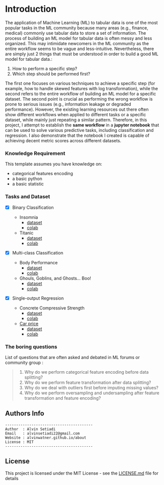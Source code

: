 # Introduction

The application of Machine Learning (ML) to tabular data is one of the most popular tasks in the ML community because many areas (e.g., finance, medical) commonly use tabular data to store a set of information. The process of building an ML model for tabular data is often messy and less organized. This may intimidate newcomers in the ML community as the entire workflow seems to be vague and less-intuitive. Nevertheless, there are simply just 2 things that must be understood in order to build a good ML model for tabular data.:

1. How to perform a specific step? 
2. Which step should be performed first? 

The first one focuses on various techniques to achieve a specific step (for example, how to handle skewed features with log transformation), while the second refers to the entire workflow of building an ML model for a specific dataset. The second point is crucial as performing the wrong workflow is prone to serious issues (e.g., information leakage or degraded performance). However, the existing learning resources out there often show different workflows when applied to different tasks or a specific dataset, while mainly just repeating a similar pattern. Therefore, in this project, I attempt to establish the **same workflow** in a **jupyter notebook** that can be used to solve various predictive tasks, including classification and regression. I also demonstrate that the notebook I created is capable of achieving decent metric scores across different datasets.

### Knowledge Requirement

This template assumes you have knowledge on:
* categorical features encoding
* a basic python
* a basic statistic

### Tasks and Dataset 

- [X] Binary Classification 
   
   * Insomnia
     * [dataset](https://www.kaggle.com/competitions/idao-2022-bootcamp-insomnia/overview)
     * [colab](https://colab.research.google.com/drive/1Z9bVwPLiHAah6q2XXJMm2DYRaVqC5CS5?usp=sharing)
   * Titanic
     * [dataset](https://www.kaggle.com/c/titanic)
     * [colab](https://colab.research.google.com/drive/13UaU63hnOZGDUH46JeX4dMRBm0skY0bY?usp=sharing)

- [X] Multi-class Classification
    * Body Performance
       * [dataset](https://www.kaggle.com/datasets/kukuroo3/body-performance-data)
       * [colab](https://colab.research.google.com/drive/1vmqCNE-ilJGKHPMHvFfRWrRe1kl0jEm-?usp=sharing)  
    * Ghouls, Goblins, and Ghosts... Boo!
       * [dataset](https://www.kaggle.com/competitions/ghouls-goblins-and-ghosts-boo/overview)
       * [colab](https://colab.research.google.com/drive/1VmI21-cySnWIV-3EjyfaAfy9tP_PRkPI?usp=sharing)  
- [X] Single-output Regression
    * Concrete Compressive Strength
        * [dataset](https://www.kaggle.com/datasets/maajdl/yeh-concret-data)
        * [colab](https://colab.research.google.com/drive/1gz6vW-J4NZ-nWy7ce-BEZPO3whrNt2Nn?usp=sharing)  
    * [Car price](https://www.kaggle.com/datasets/hellbuoy/car-price-prediction)
        * [dataset](https://www.kaggle.com/datasets/hellbuoy/car-price-prediction)
        * [colab](https://colab.research.google.com/drive/1F4Jy2r4SNiEvBYjxBYbc9B5HFdDQdTtv?usp=sharing)  





 ### The boring questions 
 List of questions that are often asked and debated in ML forums or community group :
> 1) Why do we perform categorical feature encoding before data splitting?
> 2) Why do we perform feature transformation after data splitting?
> 3) Why do we deal with outliers first before imputing missing values?
> 4) Why do we perform oversampling and undersampling after feature transformation and feature encoding?


## Authors Info

```
----------------------------------------
Author  : Alvin Setiadi
Email   : alvinsetiadi22@gmail.com
Website : alvinwatner.github.io/about
License : MIT
----------------------------------------
```

## License

This project is licensed under the MIT License - see the [LICENSE.md](LICENSE.md) file for details